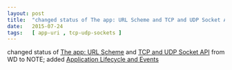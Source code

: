 ```yaml
---
layout: post
title:  "changed status of The app: URL Scheme and TCP and UDP Socket API from WD to NOTE; added Application Lifecycle and Events"
date:   2015-07-24
tags:   [ app-uri , tcp-udp-sockets ]
---
```


changed status of [The app: URL Scheme](/spec/app-uri) and [TCP and UDP Socket API](/spec/tcp-udp-sockets) from WD to NOTE; added [Application Lifecycle and Events](http://sysapps.github.io/app-lifecycle/)

